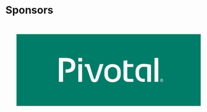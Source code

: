 # Sponsors

<img src="images/PivotalLogo.png" style="border:none; box-shadow:none; margin: 30px; background:white" width="800px"/>

